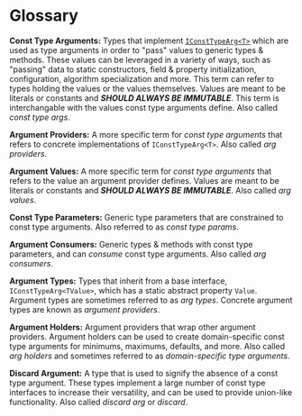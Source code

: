 # Glossary

**Const Type Arguments:**  Types that implement [`IConstTypeArg<T>`](..\Source\ConstTypeArgs.Core\IConstTypeArg.cs) which are used as type arguments in order to "pass" values to generic types & methods. These values can be leveraged in a variety of ways, such as "passing" data to static constructors, field & property initialization, configuration, algorithm specialization and more. This term can refer to types holding the values or the values themselves.
  Values are meant to be literals or constants and ***SHOULD ALWAYS BE IMMUTABLE***. This term is interchangable with the values const type arguments define. Also called *const type args*.

**Argument Providers:** A more specific term for *const type arguments* that refers to concrete implementations of `IConstTypeArg<T>`. Also called *arg providers*.

**Argument Values:** A more specific term for *const type arguments* that refers to the value an argument provider defines. Values are meant to be literals or constants and ***SHOULD ALWAYS BE IMMUTABLE***. Also called *arg values*.

**Const Type Parameters:** Generic type parameters that are constrained to const type arguments. Also referred to as *const type params*.

**Argument Consumers:** Generic types & methods with const type parameters, and can *consume* const type arguments. Also called *arg consumers*.

**Argument Types:** Types that inherit from a base interface, `IConstTypeArg<TValue>`, which has a static abstract property `Value`. Argument types are sometimes referred to as *arg types*. Concrete argument types are known as *argument providers*. 

**Argument Holders:** Argument providers that wrap other argument providers. Argument holders can be used to create domain-specific const type arguments for minimums, maximums, defaults, and more. Also called *arg holders* and sometimes referred to as *domain-specific type arguments*.

**Discard Argument:** A type that is used to signify the absence of a const type argument. These types implement a large number of const type interfaces to increase their versatility, and can be used to provide union-like functionality. Also called *discard arg* or *discard*.
